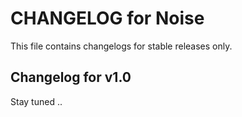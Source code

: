 CHANGELOG for Noise
==========================

This file contains changelogs for stable releases only.

Changelog for v1.0
------------------

Stay tuned ..
